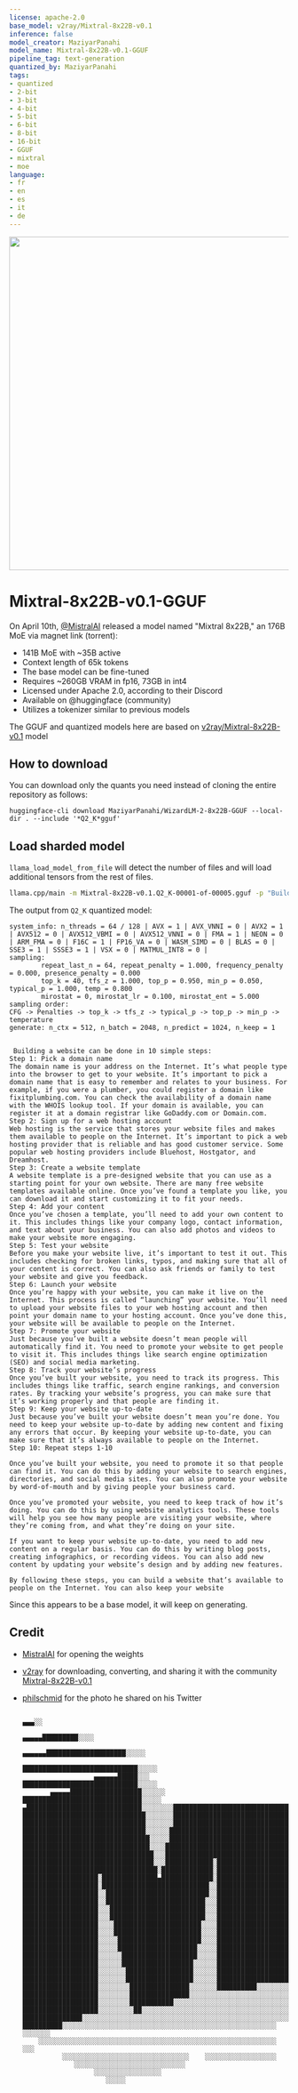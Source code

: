 ```yaml
---
license: apache-2.0
base_model: v2ray/Mixtral-8x22B-v0.1
inference: false
model_creator: MaziyarPanahi
model_name: Mixtral-8x22B-v0.1-GGUF
pipeline_tag: text-generation
quantized_by: MaziyarPanahi
tags:
- quantized
- 2-bit
- 3-bit
- 4-bit
- 5-bit
- 6-bit
- 8-bit
- 16-bit
- GGUF
- mixtral
- moe
language:
- fr
- en
- es
- it
- de
---
```


<img src="./mixtral-8x22b.jpeg" width="600" />

# Mixtral-8x22B-v0.1-GGUF

On April 10th, [@MistralAI](https://huggingface.co/mistralai) released a model named "Mixtral 8x22B," an 176B MoE via magnet link (torrent):

- 141B MoE with ~35B active
- Context length of 65k tokens
- The base model can be fine-tuned
- Requires ~260GB VRAM in fp16, 73GB in int4
- Licensed under Apache 2.0, according to their Discord
- Available on @huggingface (community)
- Utilizes a tokenizer similar to previous models

The GGUF and quantized models here are based on [v2ray/Mixtral-8x22B-v0.1](https://huggingface.co/v2ray/Mixtral-8x22B-v0.1) model

## How to download
You can download only the quants you need instead of cloning the entire repository as follows:

```
huggingface-cli download MaziyarPanahi/WizardLM-2-8x22B-GGUF --local-dir . --include '*Q2_K*gguf'
```

## Load sharded model

`llama_load_model_from_file` will detect the number of files and will load additional tensors from the rest of files.

```sh
llama.cpp/main -m Mixtral-8x22B-v0.1.Q2_K-00001-of-00005.gguf -p "Building a website can be done in 10 simple steps:\nStep 1:" -n 1024 -e
```

The output from `Q2_K` quantized model:

```
system_info: n_threads = 64 / 128 | AVX = 1 | AVX_VNNI = 0 | AVX2 = 1 | AVX512 = 0 | AVX512_VBMI = 0 | AVX512_VNNI = 0 | FMA = 1 | NEON = 0 | ARM_FMA = 0 | F16C = 1 | FP16_VA = 0 | WASM_SIMD = 0 | BLAS = 0 | SSE3 = 1 | SSSE3 = 1 | VSX = 0 | MATMUL_INT8 = 0 |
sampling:
        repeat_last_n = 64, repeat_penalty = 1.000, frequency_penalty = 0.000, presence_penalty = 0.000
        top_k = 40, tfs_z = 1.000, top_p = 0.950, min_p = 0.050, typical_p = 1.000, temp = 0.800
        mirostat = 0, mirostat_lr = 0.100, mirostat_ent = 5.000
sampling order:
CFG -> Penalties -> top_k -> tfs_z -> typical_p -> top_p -> min_p -> temperature
generate: n_ctx = 512, n_batch = 2048, n_predict = 1024, n_keep = 1


 Building a website can be done in 10 simple steps:
Step 1: Pick a domain name
The domain name is your address on the Internet. It’s what people type into the browser to get to your website. It’s important to pick a domain name that is easy to remember and relates to your business. For example, if you were a plumber, you could register a domain like fixitplumbing.com. You can check the availability of a domain name with the WHOIS lookup tool. If your domain is available, you can register it at a domain registrar like GoDaddy.com or Domain.com.
Step 2: Sign up for a web hosting account
Web hosting is the service that stores your website files and makes them available to people on the Internet. It’s important to pick a web hosting provider that is reliable and has good customer service. Some popular web hosting providers include Bluehost, Hostgator, and Dreamhost.
Step 3: Create a website template
A website template is a pre-designed website that you can use as a starting point for your own website. There are many free website templates available online. Once you’ve found a template you like, you can download it and start customizing it to fit your needs.
Step 4: Add your content
Once you’ve chosen a template, you’ll need to add your own content to it. This includes things like your company logo, contact information, and text about your business. You can also add photos and videos to make your website more engaging.
Step 5: Test your website
Before you make your website live, it’s important to test it out. This includes checking for broken links, typos, and making sure that all of your content is correct. You can also ask friends or family to test your website and give you feedback.
Step 6: Launch your website
Once you’re happy with your website, you can make it live on the Internet. This process is called “launching” your website. You’ll need to upload your website files to your web hosting account and then point your domain name to your hosting account. Once you’ve done this, your website will be available to people on the Internet.
Step 7: Promote your website
Just because you’ve built a website doesn’t mean people will automatically find it. You need to promote your website to get people to visit it. This includes things like search engine optimization (SEO) and social media marketing.
Step 8: Track your website’s progress
Once you’ve built your website, you need to track its progress. This includes things like traffic, search engine rankings, and conversion rates. By tracking your website’s progress, you can make sure that it’s working properly and that people are finding it.
Step 9: Keep your website up-to-date
Just because you’ve built your website doesn’t mean you’re done. You need to keep your website up-to-date by adding new content and fixing any errors that occur. By keeping your website up-to-date, you can make sure that it’s always available to people on the Internet.
Step 10: Repeat steps 1-10

Once you’ve built your website, you need to promote it so that people can find it. You can do this by adding your website to search engines, directories, and social media sites. You can also promote your website by word-of-mouth and by giving people your business card.

Once you’ve promoted your website, you need to keep track of how it’s doing. You can do this by using website analytics tools. These tools will help you see how many people are visiting your website, where they’re coming from, and what they’re doing on your site.

If you want to keep your website up-to-date, you need to add new content on a regular basis. You can do this by writing blog posts, creating infographics, or recording videos. You can also add new content by updating your website’s design and by adding new features.

By following these steps, you can build a website that’s available to people on the Internet. You can also keep your website
```

Since this appears to be a base model, it will keep on generating. 



## Credit

- [MistralAI](https://huggingface.co/mistralai) for opening the weights
- [v2ray](https://huggingface.co/v2ray/) for downloading, converting, and sharing it with the community [Mixtral-8x22B-v0.1](https://huggingface.co/v2ray/Mixtral-8x22B-v0.1)
- [philschmid](https://huggingface.co/philschmid) for the photo he shared on his Twitter

                                                                     ▄▄▄░░
                                                            ▄▄▄▄▄█████████░░░░
                                                ▄▄▄▄▄▄████████████████████░░░░░
                                             █████████████████████████████░░░░░
                        ▄▄▄▄▄▄█████░░░       █████████████████████████████░░░░░
             ▄▄▄▄▄██████████████████░░░░░░  ██████████████████████████████░░░░░
      ▄█████████████████████████████░░░░░░░░██████████████████████████████░░░░░
      ███████████████████████████████░░░░░░░██████████████████████████████░░░░░
      ███████████████████████████████░░░░░░░██████████████████████████████░░░░░
      ███████████████████████████████░░░░░░███████████████████████████████░░░░░
      ████████████████████████████████░░░░░███████████████████████████████░░░░░
      ████████████████████████████████░░░░████████████████████████████████░░░░░
      █████████████████████████████████░░░████████████████████████████████░░░░░
      █████████████████████████████████░░░████████████░███████████████████░░░░░
      ██████████████████████████████████░█████████████░███████████████████░░░░░
      ███████████████████░██████████████▄█████████████░███████████████████░░░░░
      ███████████████████░███████████████████████████░░███████████████████░░░░░
      ███████████████████░░██████████████████████████░░███████████████████░░░░░
      ███████████████████░░█████████████████████████░░░███████████████████░░░░░
      ███████████████████░░░████████████████████████░░░███████████████████░░░░░
      ███████████████████░░░████████████████████████░░░███████████████████░░░░░
      ███████████████████░░░░██████████████████████░░░░███████████████████░░░░░
      ███████████████████░░░░██████████████████████░░░░███████████████████░░░░░
      ███████████████████░░░░░█████████████████████░░░░███████████████████░░░░░
      ███████████████████░░░░░████████████████████░░░░░███████████████████░░░░░
      ███████████████████░░░░░░███████████████████░░░░░███████████████████░░░░░
      ███████████████████░░░░░░██████████████████░░░░░░███████████████████░░░░░
      ███████████████████░░░░░░░█████████████████░░░░░░███████████████████░░░░░
      ███████████████████░░░░░░░█████████████████░░░░░░███████████████████░░░░░
      ███████████████████░░░░░░░░███████████████░░░░░░░██████████░░░░░░░░░░░░░░
      ███████████████████░░░░░░░░███████████████░░░░░░░░░░░░░░░░░░░░░░░░░░░░░░░
      ███████████████████░░░░░░░░███████████░░░░░░░░░░░░░░░░░░░░░░░░░░░░░░░░░░░
      ███████████████████░░░░░░░░░██░░░░░░░░░░░░░░░░░░░░░░░░░░░░░░░░░░░░░░░░░░░
      ███████████████░░░░░░░░░░░░░░░░░░░░░░░░░░░░░░░░░░░░░░░░░░░░░░░░░░░░░░░░░░
      ██████████░░░░░░░░░░░░░░░░░░░░░░░░░░░░░░░░░░░░░░░░░░░░░░░░░░░░░░  ░░░░░░░
          ░░░░░░░░░░░░░░░░░░░░░░░░░░░░░░░░░░░░░░░░░░░░░░░░░░░░░░░░░░░░      ░░░
                ░░░░░░░░░░░░░░░░░░░░░░░░░░░░░░░░    ░░░░░░░░░░░░░░░░░░
                   ░░░░░░░░░░░░░░░░░░░░░░░░░░░░
                        ░░░░░░░░░░░░░░░░░
                           ░░░░░